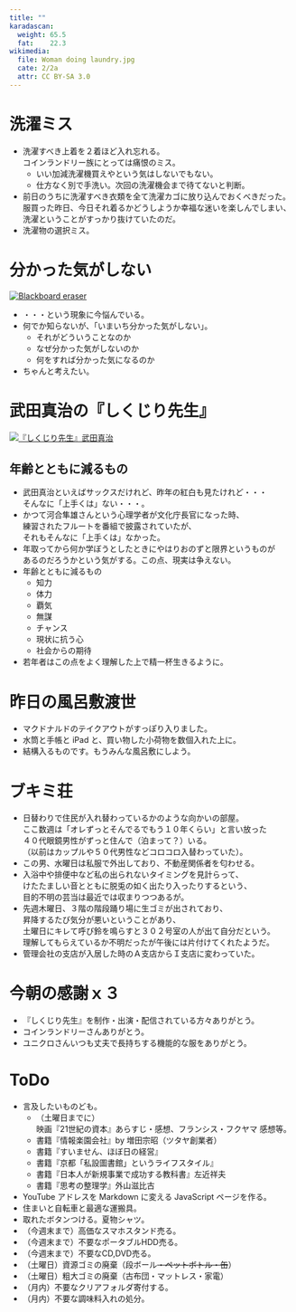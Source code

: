 ```yaml
---
title: ""
karadascan:
  weight: 65.5
  fat:    22.3
wikimedia:
  file: Woman doing laundry.jpg
  cate: 2/2a
  attr: CC BY-SA 3.0
---
```


# 洗濯ミス

* 洗濯すべき上着を２着ほど入れ忘れる。  
  コインランドリー族にとっては痛恨のミス。
  * いい加減洗濯機買えやという気はしないでもない。
  * 仕方なく別で手洗い。次回の洗濯機会まで待てないと判断。
* 前日のうちに洗濯すべき衣類を全て洗濯カゴに放り込んでおくべきだった。  
  服買った昨日、今日それ着るかどうしようか幸福な迷いを楽しんでしまい、  
  洗濯ということがすっかり抜けていたのだ。
* 洗濯物の選択ミス。


# 分かった気がしない

<a title="​Japanese Wikipedia user Shift / CC BY-SA (http://creativecommons.org/licenses/by-sa/3.0/)" href="https://commons.wikimedia.org/wiki/File:Blackboard_eraser.jpg"><img alt="Blackboard eraser" src="https://upload.wikimedia.org/wikipedia/commons/9/98/Blackboard_eraser.jpg"></a>

* ・・・という現象に今悩んでいる。
* 何でか知らないが、「いまいち分かった気がしない」。
  * それがどういうことなのか
  * なぜ分かった気がしないのか
  * 何をすれば分かった気になるのか
* ちゃんと考えたい。


# 武田真治の『しくじり先生』

[![『しくじり先生』武田真治](http://img.youtube.com/vi/VozzuoWn0Jw/hqdefault.jpg)](https://www.youtube.com/watch?v=VozzuoWn0Jw)

## 年齢とともに減るもの

* 武田真治といえばサックスだけれど、昨年の紅白も見たけれど・・・  
  そんなに「上手くは」ない・・・。
* かつて河合隼雄さんという心理学者が文化庁長官になった時、  
  練習されたフルートを番組で披露されていたが、  
  それもそんなに「上手くは」なかった。
* 年取ってから何か学ぼうとしたときにやはりおのずと限界というものが  
  あるのだろうかという気がする。この点、現実は争えない。
* 年齢とともに減るもの
  * 知力
  * 体力
  * 覇気
  * 無謀
  * チャンス
  * 現状に抗う心
  * 社会からの期待
* 若年者はこの点をよく理解した上で精一杯生きるように。
  
  

# 昨日の風呂敷渡世

* マクドナルドのテイクアウトがすっぽり入りました。
* 水筒と手帳と iPad と、買い物した小荷物を数個入れた上に。
* 結構入るものです。もうみんな風呂敷にしよう。


# ブキミ荘

* 日替わりで住民が入れ替わっているかのような向かいの部屋。  
  ここ数週は「オレずっとそんでるでもう１０年くらい」と言い放った  
  ４０代眼鏡男性がずっと住んで（泊まって？）いる。  
  （以前はカップルや５０代男性などコロコロ入替わっていた）。
* この男、水曜日は私服で外出しており、不動産関係者を匂わせる。
* 入浴中や排便中など私の出られないタイミングを見計らって、  
  けたたましい音とともに脱兎の如く出たり入ったりするという、  
  目的不明の芸当は最近では収まりつつあるが。
* 先週木曜日、３階の階段踊り場に生ゴミが出されており、  
  昇降するたび気分が悪いということがあり、  
  土曜日にキレて呼び鈴を鳴らすと３０２号室の人が出て自分だという。  
  理解してもらえているか不明だったが午後には片付けてくれたようだ。
* 管理会社の支店が入居した時のＡ支店からＩ支店に変わっていた。


# 今朝の感謝ｘ３

* 『しくじり先生』を制作・出演・配信されている方々ありがとう。
* コインランドリーさんありがとう。
* ユニクロさんいつも丈夫で長持ちする機能的な服をありがとう。


# ToDo

* 言及したいものども。
  * （土曜日までに）  
    映画『21世紀の資本』あらすじ・感想、フランシス・フクヤマ 感想等。
  * 書籍『情報楽園会社』by 増田宗昭（ツタヤ創業者）
  * 書籍『すいません、ほぼ日の経営』
  * 書籍『京都「私設圖書館」というライフスタイル』
  * 書籍『日本人が新規事業で成功する教科書』左近祥夫
  * 書籍『思考の整理学』外山滋比古
* YouTube アドレスを Markdown に変える JavaScript ページを作る。
* 住まいと自転車と最適な運搬具。
* 取れたボタンつける。夏物シャツ。
* （今週末まで）高価なスマホスタンド売る。
* （今週末まで）不要なポータブルHDD売る。
* （今週末まで）不要なCD,DVD売る。
* （土曜日）資源ゴミの廃棄（段ボール~~・ペットボトル・缶~~）
* （土曜日）粗大ゴミの廃棄（古布団・マットレス・家電）
* （月内）不要なクリアフォルダ寄付する。
* （月内）不要な調味料入れの処分。

